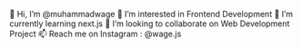 👋 Hi, I’m @muhammadwage
👀 I’m interested in Frontend Development
🌱 I’m currently learning next.js
💞️ I’m looking to collaborate on Web Development Project
📫 Reach me on Instagram : @wage.js

<!---
muhammadwage/muhammadwage is a ✨ special ✨ repository because its `README.md` (this file) appears on your GitHub profile.
You can click the Preview link to take a look at your changes.
--->
